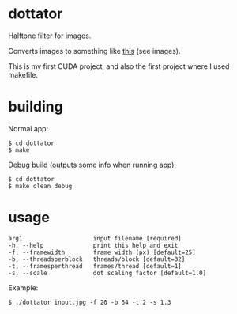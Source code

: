 # dottator
Halftone filter for images.

Converts images to something like [this](https://en.wikipedia.org/wiki/Halftone) (see images).

This is my first CUDA project, and also the first project where I used makefile.

# building
Normal app:
```
$ cd dottator
$ make
```

Debug build (outputs some info when running app):
```
$ cd dottator
$ make clean debug
```

# usage
```
arg1					input filename [required]
-h, --help				print this help and exit
-f, --framewidth		frame width (px) [default=25]
-b, --threadsperblock	threads/block [default=32]
-t, --framesperthread	frames/thread [default=1]
-s, --scale				dot scaling factor [default=1.0]
```

Example:
```
$ ./dottator input.jpg -f 20 -b 64 -t 2 -s 1.3
```
